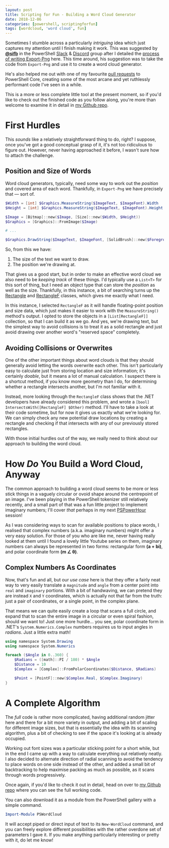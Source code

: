 ```yaml
---
layout: post
title: Scripting for Fun - Building a Word Cloud Generator
date: 2018-12-06
categories: [powershell, scriptingforfun]
tags: [wordcloud, 'word cloud', fun]
---
```


Sometimes I stumble across a particularly _intriguing_ idea which just captures my attention until
I finish making it work.
This was suggested by **[@sifb](https://github.com/HumanEquivalentUnit)** in the PowerShell [Slack](https://j.mp/psslack)
& [Discord](http://j.mp/psdiscord) group after I detailed the [process of writing Export-Png](/2018/11/15/Learning-CSharp-PowerShell/)
here.
This time around, his suggestion was to take the code from `Export-Png` and use it to create a word
cloud generator.

He's also helped me out with one of my favourite [pull requests](https://github.com/PowerShell/PowerShell/pull/7993)
to PowerShell Core, creating some of the most arcane and yet ruthlessly performant code I've seen
in a while.

This is a more or less complete little tool at the present moment, so if you'd like to check out the
finished code as you follow along, you're more than welcome to examine it in detail in
[my Github repo](https://github.com/vexx32/PSWordCloud).

# First Hurdles

This _sounds_ like a relatively straightforward thing to do, right?
I suppose, once you've got a good conceptual grasp of it, it's not too ridiculous to figure out.
However, never having approached it before, I wasn't sure how to attach the challenge.

## Position and Size of Words

Word cloud generators, typically, need some way to work out the _position_ and covered area of each
word. Thankfully, in `Export-Png` we have precisely that &mdash; sort of.

```powershell
$Width = [int] $Graphics.MeasureString($ImageText, $ImageFont).Width
$Height = [int] $Graphics.MeasureString($ImageText, $ImageFont).Height

$Image = [Bitmap]::new($Image, [Size]::new($Width, $Height))
$Graphics = [Graphics]::FromImage($Image)

# ...

$Graphics.DrawString($ImageText, $ImageFont, [SolidBrush]::new($ForegroundColor), 0, 0)
```

So, from this we have:

1. The size of the text we want to draw.
2. The position we're drawing at.

That gives us a good start, but in order to make an effective word cloud we also need to be
_keeping track_ of these things.
I'd typically use a `List<T>` for this sort of thing, but I need an object type that can store
the _position_ as well as the size.
Thankfully, in this instance, a bit of searching turns up the [Rectangle](https://docs.microsoft.com/en-us/dotnet/api/system.drawing.rectangle?view=netcore-2.1)
and [RectangleF](https://docs.microsoft.com/en-us/dotnet/api/system.drawing.rectanglef?view=netcore-2.1)
classes, which gives me exactly what I need.

In this instance, I selected `RectangleF` as it will handle floating-point position and size data,
which just makes it easier to work with the `MeasureString()` method's output.
I opted to store the objects in a `[List[RectangleF]]` collection, so that I can build it as we go.
And yes, we're drawing text, but the simplest way to avoid collisions is to treat it as a solid
rectangle and just avoid drawing over another word's "reserved space" completely.

## Avoiding Collisions or Overwrites

One of the other important things about word clouds is that they should generally avoid letting the
words overwrite each other.
This isn't particularly easy to calculate just from storing location and size information; it's
certainly _doable_, but it means a lot of manual calculation.
I suspect there is a shortcut method, if you know more geometry than I do, for determining whether a
rectangle intersects another, but I'm not familiar with it.

Instead, more looking through the `RectangleF` class shows that the .NET developers have already
considered this problem, and wrote a `[bool] IntersectsWith([RectangleF] $Other)` method.
I'll have to take a look at their code sometime, but for now it gives us exactly what we're looking
for. We can simply check any new potential draw locations by creating a rectangle and checking if
that intersects with any of our previously stored rectangles.

With those initial hurdles out of the way, we really need to think about our approach to building
the word cloud.

# How _Do_ You Build a Word Cloud, Anyway

The common approach to building a word cloud seems to be more or less stick things in a vaguely
circular or ovoid shape around the centrepoint of an image.
I've been playing in the PowerShell tokenizer still relatively recently, and a small part of that
was a fun little project to implement imaginary numbers; I'll cover _that_ perhaps in my next
[PSPowerHour](https://github.com/PSPowerHour/PSPowerHour) session!

As I was considering ways to scan for available positions to place words, I realised that complex
numbers (a.k.a. imaginary numbers) might offer a very easy solution.
For those of you who are like me, never having really looked at them until I found a lovely little
Youtube series on them, imaginary numbers can always be represented in two forms: rectangular form
**(a + bi)**, and polar coordinate form **(m &angle; &theta;)**.

## Complex Numbers As Coordinates

Now, that's fun and all, but our _use case_ here is that they offer a fairly neat way to very easily
translate a `magnitude` and `angle` from a center point into `real` and `imaginary` portions.
With a bit of handwaving, we can pretend they are instead `X` and `Y` coordinates, which is actually
not that far from the truth: just a pair of coordinates, or a single point, in the complex plane.

That means we can quite easily create a loop that scans a full circle, and expand that to scan the
entire image in a circular or even spiral fashion, should we want to! Just one more hurdle... you
see, polar coordinate form in .NET's `System.Numerics.Complex` numbers requires us to input angles
in _radians_.
Just a little extra math!

```powershell
using namespace System.Drawing
using namespace System.Numerics

foreach ($Angle in 0..360) {
    $Radians = ([math]::PI / 180) * $Angle
    $Distance = 10
    $Complex = [Complex]::FromPolarCoordinates($Distance, $Radians)

    $Point = [PointF]::new($Complex.Real, $Complex.Imaginary)
}
```

# A Complete Algorithm

The _full_ code is rather more complicated, having additional random jitter here and there for a bit
more variety in output, and adding a bit of scaling for different image sizes, but that is
essentially the idea with its scanning algorithm, plus a bit of checking to see if the space it's
looking at is already occupied.

Working out font sizes was a particular sticking point for a short while, but in the end I came up
with a way to calculate everything out relatively neatly.
I also decided to alternate direction of radial scanning to avoid the tendency to place words on one
side instead of the other, and added a small bit of backtracking to help maximise packing as much as
possible, as it scans through words progressively.

Once again, if you'd like to check it out in detail, head on over to [my Github repo](https://github.com/vexx32/PSWordCloud)
where you can see the full working code.

You can also download it as a module from the PowerShell gallery with a simple command.

```powershell
Import-Module PSWordCloud
```

It will accept piped or direct input of text to its `New-WordCloud` command, and you can freely
explore different possibilities with the rather overdone set of parameters I gave it.
If you make anything particularly interesting or pretty with it, do let me know!